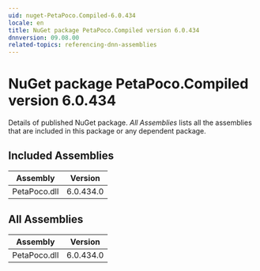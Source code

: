 ```yaml
---
uid: nuget-PetaPoco.Compiled-6.0.434
locale: en
title: NuGet package PetaPoco.Compiled version 6.0.434
dnnversion: 09.08.00
related-topics: referencing-dnn-assemblies
---
```


# NuGet package PetaPoco.Compiled version 6.0.434
Details of published NuGet package.
*All Assemblies* lists all the assemblies that are included in this package or any dependent package.

## Included Assemblies

|Assembly|Version|
|---|---|
|PetaPoco.dll|6.0.434.0|

## All Assemblies

|Assembly|Version|
|---|---|
|PetaPoco.dll|6.0.434.0|

